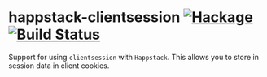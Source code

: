 happstack-clientsession [![Hackage](https://img.shields.io/hackage/v/happstack-clientsession.svg)](https://hackage.haskell.org/package/happstack-clientsession) [![Build Status](https://api.travis-ci.org/Happstack/happstack-clientsession.svg?branch=master)](https://travis-ci.org/Happstack/happstack-clientsession)
=========

Support for using `clientsession` with `Happstack`. This allows you to store in session data in client cookies.








